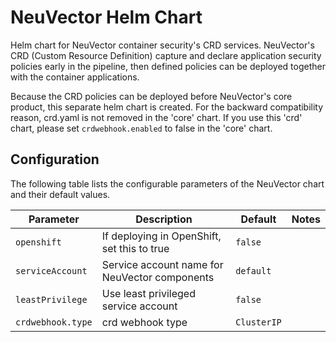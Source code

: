 # NeuVector Helm Chart

Helm chart for NeuVector container security's CRD services. NeuVector's CRD (Custom Resource Definition) capture and declare application security policies early in the pipeline, then defined policies can be deployed together with the container applications.

Because the CRD policies can be deployed before NeuVector's core product, this separate helm chart is created. For the backward compatibility reason, crd.yaml is not removed in the 'core' chart. If you use this 'crd' chart, please set `crdwebhook.enabled` to false in the 'core' chart.
 
## Configuration

The following table lists the configurable parameters of the NeuVector chart and their default values.

Parameter | Description | Default | Notes
--------- | ----------- | ------- | -----
`openshift` | If deploying in OpenShift, set this to true | `false` |
`serviceAccount` | Service account name for NeuVector components | `default` |
`leastPrivilege` | Use least privileged service account | `false` |
`crdwebhook.type` | crd webhook type | `ClusterIP` |
